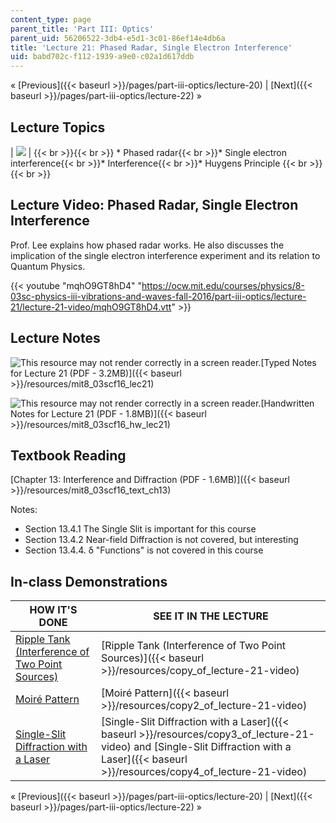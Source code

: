 ```yaml
---
content_type: page
parent_title: 'Part III: Optics'
parent_uid: 56206522-3db4-e5d1-3c01-86ef14e4db6a
title: 'Lecture 21: Phased Radar, Single Electron Interference'
uid: babd702c-f112-1939-a9e0-c02a1d617ddb
---
```


« [Previous]({{< baseurl >}}/pages/part-iii-optics/lecture-20) | [Next]({{< baseurl >}}/pages/part-iii-optics/lecture-22) »

Lecture Topics
--------------

| ![](BASEURL_PLACEHOLDER/resources/l21) |  {{< br >}}{{< br >}} *   Phased radar{{< br >}}*   Single electron interference{{< br >}}*   Interference{{< br >}}*   Huygens Principle {{< br >}}{{< br >}}  

Lecture Video: Phased Radar, Single Electron Interference
---------------------------------------------------------

Prof. Lee explains how phased radar works. He also discusses the implication of the single electron interference experiment and its relation to Quantum Physics.

{{< youtube "mqhO9GT8hD4" "https://ocw.mit.edu/courses/physics/8-03sc-physics-iii-vibrations-and-waves-fall-2016/part-iii-optics/lecture-21/lecture-21-video/mqhO9GT8hD4.vtt" >}}

Lecture Notes
-------------

![This resource may not render correctly in a screen reader.](/images/inacessible.gif)[Typed Notes for Lecture 21 (PDF - 3.2MB)]({{< baseurl >}}/resources/mit8_03scf16_lec21)

![This resource may not render correctly in a screen reader.](/images/inacessible.gif)[Handwritten Notes for Lecture 21 (PDF - 1.8MB)]({{< baseurl >}}/resources/mit8_03scf16_hw_lec21)

Textbook Reading
----------------

[Chapter 13: Interference and Diffraction (PDF - 1.6MB)]({{< baseurl >}}/resources/mit8_03scf16_text_ch13) 

Notes:

*   Section 13.4.1 The Single Slit is important for this course
*   Section 13.4.2 Near-field Diffraction is not covered, but interesting
*   Section 13.4.4. δ "Functions" is not covered in this course

In-class Demonstrations
-----------------------

| HOW IT'S DONE | SEE IT IN THE LECTURE |
| --- | --- |
| [Ripple Tank (Interference of Two Point Sources)](http://tsgphysics.mit.edu/front/?page=demo.php&letnum=P%201&show=0) | [Ripple Tank (Interference of Two Point Sources)]({{< baseurl >}}/resources/copy_of_lecture-21-video) |
| [Moiré Pattern](http://tsgphysics.mit.edu/front/?page=demo.php&letnum=P%202&show=0) | [Moiré Pattern]({{< baseurl >}}/resources/copy2_of_lecture-21-video) |
| [Single-Slit Diffraction with a Laser](http://tsgphysics.mit.edu/front/?page=demo.php&letnum=Q%202&show=0) | [Single-Slit Diffraction with a Laser]({{< baseurl >}}/resources/copy3_of_lecture-21-video) and [Single-Slit Diffraction with a Laser]({{< baseurl >}}/resources/copy4_of_lecture-21-video) 

« [Previous]({{< baseurl >}}/pages/part-iii-optics/lecture-20) | [Next]({{< baseurl >}}/pages/part-iii-optics/lecture-22) »